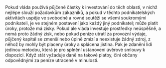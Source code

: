 Pokud vláda používá půjčené částky k investování do těch oblastí,<break time="0.3s"/> v nichž nejlépe slouží požadavkům zákazníků,<break time="0.3s"/> a pokud v těchto podnikatelských aktivitách uspěje ve svobodné a rovné soutěži se všemi soukromými podnikateli,<break time="0.4s"/> je ve stejném postavení jako každý jiný podnikatel;<break time="0.3s"/> může platit úroky, protože má zisky.<break time="0.5s"/> <emphasis level="moderate">Pokud ale vláda investuje prostředky neúspěšně, a nemá proto žádný zisk,<break time="0.3s"/> nebo pokud peníze utratí za provozní výdaje,<break time="0.3s"/> půjčený kapitál se zmenší nebo úplně zmizí</emphasis><break time="0.4s"/> a neexistuje žádný zdroj, z něhož by mohly být placeny úroky a splácena jistina.<break time="0.5s"/> <prosody rate="95%">Pak je zdanění lidí jedinou metodou,<break time="0.3s"/> která je pro splnění ustanovení úvěrové smlouvy k dispozici.</prosody><break time="0.5s"/> <emphasis level="strong">Když stát vyžaduje daně na takové platby,<break time="0.3s"/> činí občany odpovědnými za peníze utracené v minulosti.</emphasis> 